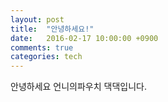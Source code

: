 ```yaml
---
layout: post
title:  "안녕하세요!"
date:   2016-02-17 10:00:00 +0900
comments: true
categories: tech
---
```

안녕하세요 언니의파우치 댁댁입니다.
